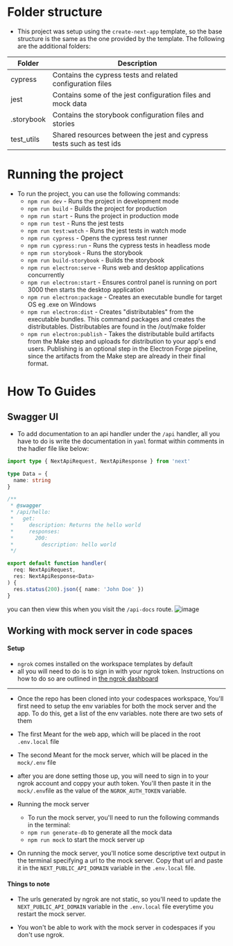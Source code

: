 # Folder structure
- This project was setup using the `create-next-app` template, so the base structure is the same as the one provided by the template. The following are the additional folders:

| Folder | Description |
| ------ | ----------- |
| cypress | Contains the cypress tests and related configuration files |
| jest | Contains some of the jest configuration files and mock data |
| .storybook | Contains the storybook configuration files and stories |
| test_utils | Shared resources between the jest and cypress tests such as test ids|

# Running the project
- To run the project, you can use the following commands:
  - `npm run dev` - Runs the project in development mode
  - `npm run build` - Builds the project for production
  - `npm run start` - Runs the project in production mode
  - `npm run test` - Runs the jest tests
  - `npm run test:watch` - Runs the jest tests in watch mode
  - `npm run cypress` - Opens the cypress test runner
  - `npm run cypress:run` - Runs the cypress tests in headless mode
  - `npm run storybook` - Runs the storybook
  - `npm run build-storybook` - Builds the storybook
  - `npm run electron:serve` - Runs web and desktop applications concurrently
  - `npm run electron:start` - Ensures control panel is running on port 3000 then starts the desktop application
  - `npm run electron:package` - Creates an executable bundle for target OS eg .exe on Windows
  - `npm run electron:dist` - Creates "distributables" from the executable bundles. This command packages and creates the distributables. Distributables are found in the /out/make folder
  - `npm run electron:publish` - Takes the distributable build artifacts from the Make step and uploads for distribution to your app's end users. Publishing is an optional step in the Electron Forge pipeline, since the artifacts from the Make step are already in their final format.


# How To Guides

## Swagger UI
- To add documentation to an api handler under the `/api` handler, all you have to do is write the documentation in `yaml` format within comments in the hadler file like below:
```ts
import type { NextApiRequest, NextApiResponse } from 'next'

type Data = {
  name: string
}

/**
 * @swagger
 * /api/hello:
 *   get:
 *     description: Returns the hello world
 *     responses:
 *       200:
 *         description: hello world
 */

export default function handler(
  req: NextApiRequest,
  res: NextApiResponse<Data>
) {
  res.status(200).json({ name: 'John Doe' })
}

```
you can then view this when you visit the `/api-docs` route.
![image](https://user-images.githubusercontent.com/58218526/203850115-506a0170-edac-4a21-8b52-b9ca4aa6a725.png)


## Working with mock server in code spaces
#### Setup
- ``ngrok`` comes installed on the workspace templates by default
- all you will need to do is to sign in with your ngrok token. Instructions on how to do so are outlined in [the ngrok dashboard](https://dashboard.ngrok.com/get-started/your-authtoken)
-----
- Once the repo has been cloned into your codespaces workspace, You'll first need to setup the env variables for both the mock server and the app. To do this, get a list of the env variables.
note there are two sets of them
- The first
  Meant for the web app, which will be placed in the root `.env.local` file

- The second
  Meant for the mock server, which will be placed in the `mock/.env` file

- after you are done setting those up, you will need to sign in to your ngrok account and coppy your auth token. You'll then paste it in the `mock/.env`file as the value of the `NGROK_AUTH_TOKEN` variable.

- Running the mock server
  - To run the mock server, you'll need to run the following commands in the terminal:
  - `npm run generate-db` to generate all the mock data
  - `npm run mock` to start the mock server up
- On running the mock server, you'll notice some descriptive text output in the terminal specifying a url to the mock server. Copy that url and paste it in the `NEXT_PUBLIC_API_DOMAIN` variable in the `.env.local` file.

#### Things to note
- The urls generated by ngrok are not static, so you'll need to update the `NEXT_PUBLIC_API_DOMAIN` variable in the `.env.local` file everytime you restart the mock server.

- You won't be able to work with the mock server in codespaces if you don't use ngrok.

